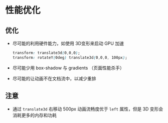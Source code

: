 # 性能优化

## 优化

+ 尽可能的利用硬件能力，如使用 3D变形来启动 GPU 加速

  ```css
  transform: translate3d(0,0,0);
  transform: rotateY(0deg) translate3d(0,0,0, 100px);
  ```

+ 尽可能少用 box-shadow 与 gradients （页面性能杀手）

+ 尽可能的让动画不在文档流中，以减少重排

## 注意

+ 通过 `translate3d` 右移动 500px 动画流畅度优于 `left` 属性，但是 3D 变形会消耗更多的内存和功耗
